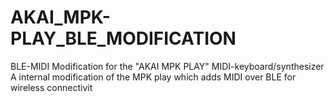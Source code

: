 # AKAI_MPK-PLAY_BLE_MODIFICATION
BLE-MIDI Modification for the "AKAI MPK PLAY" MIDI-keyboard/synthesizer
A internal modification of the MPK play which adds MIDI over BLE for wireless connectivit

